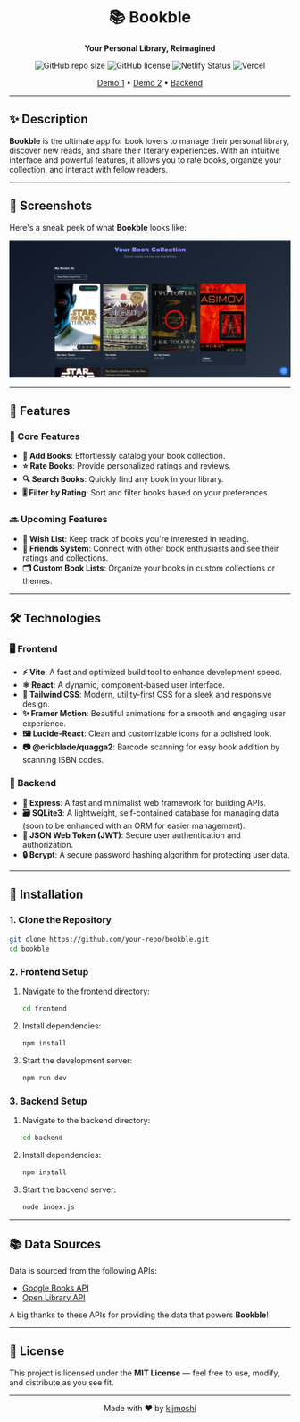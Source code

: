 <h1 align="center">📚 Bookble</h1>

<p align="center">
  <strong>Your Personal Library, Reimagined</strong>
</p>

<p align="center">
  <img src="https://img.shields.io/github/repo-size/real-kijmoshi/bookble?color=blue&style=flat-square" alt="GitHub repo size">
  <img src="https://img.shields.io/github/license/real-kijmoshi/bookble?color=blue&style=flat-square" alt="GitHub license">
  <img src="https://api.netlify.com/api/v1/badges/34d1d9a3-b287-4dd8-bc2c-fe3a88d1d6e1/deploy-status" alt="Netlify Status">
  <img src="https://vercelbadge.vercel.app/api/real-kijmoshi/bookble" alt="Vercel">
</p>

<p align="center">
  <a href="https://bookble.netlify.app/">Demo 1</a> •
  <a href="https://bookble.vercel.app/">Demo 2</a> •
  <a href="https://bookble.onrender.com/">Backend</a>
</p>

---

## **✨ Description**

**Bookble** is the ultimate app for book lovers to manage their personal library, discover new reads, and share their literary experiences. With an intuitive interface and powerful features, it allows you to rate books, organize your collection, and interact with fellow readers.

---

## **📸 Screenshots**

Here's a sneak peek of what **Bookble** looks like:

![Bookble Screenshot](images/screen1.png)

---

## **🚀 Features**

### **🌟 Core Features**

- **📖 Add Books**: Effortlessly catalog your book collection.
- **⭐ Rate Books**: Provide personalized ratings and reviews.
- **🔍 Search Books**: Quickly find any book in your library.
- **🎚️ Filter by Rating**: Sort and filter books based on your preferences.

### **🔜 Upcoming Features**

- **📝 Wish List**: Keep track of books you're interested in reading.
- **👥 Friends System**: Connect with other book enthusiasts and see their ratings and collections.
- **🗂️ Custom Book Lists**: Organize your books in custom collections or themes.

---

## **🛠️ Technologies**

### **🖥️ Frontend**

- **⚡ Vite**: A fast and optimized build tool to enhance development speed.
- **⚛️ React**: A dynamic, component-based user interface.
- **🎨 Tailwind CSS**: Modern, utility-first CSS for a sleek and responsive design.
- **✨ Framer Motion**: Beautiful animations for a smooth and engaging user experience.
- **🖼️ Lucide-React**: Clean and customizable icons for a polished look.
- **📷 @ericblade/quagga2**: Barcode scanning for easy book addition by scanning ISBN codes.

### **🔧 Backend**

- **🚀 Express**: A fast and minimalist web framework for building APIs.
- **🗃️ SQLite3**: A lightweight, self-contained database for managing data (soon to be enhanced with an ORM for easier management).
- **🔐 JSON Web Token (JWT)**: Secure user authentication and authorization.
- **🔒 Bcrypt**: A secure password hashing algorithm for protecting user data.

---

## **🔽 Installation**

### **1. Clone the Repository**

```bash
git clone https://github.com/your-repo/bookble.git
cd bookble
```

### **2. Frontend Setup**

1. Navigate to the frontend directory:
   ```bash
   cd frontend
   ```
2. Install dependencies:
   ```bash
   npm install
   ```
3. Start the development server:
   ```bash
   npm run dev
   ```

### **3. Backend Setup**

1. Navigate to the backend directory:
   ```bash
   cd backend
   ```
2. Install dependencies:
   ```bash
   npm install
   ```
3. Start the backend server:
   ```bash
   node index.js
   ```

---

## **📚 Data Sources**

Data is sourced from the following APIs:

- [Google Books API](https://developers.google.com/books)
- [Open Library API](https://openlibrary.org/developers/api)

A big thanks to these APIs for providing the data that powers **Bookble**!

---

## **📜 License**

This project is licensed under the **MIT License** — feel free to use, modify, and distribute as you see fit.

---

<p align="center">
  Made with ❤️ by <a href="https://github.com/real-kijmoshi">kijmoshi</a>
</p>
